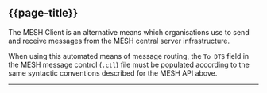 ## {{page-title}}

The MESH Client is an alternative means which organisations use to send and receive messages from the MESH central server infrastructure.

When using this automated means of message routing, the `To_DTS` field in the MESH message control (`.ctl`) file must be populated according to the same syntactic conventions described for the MESH API above.

---